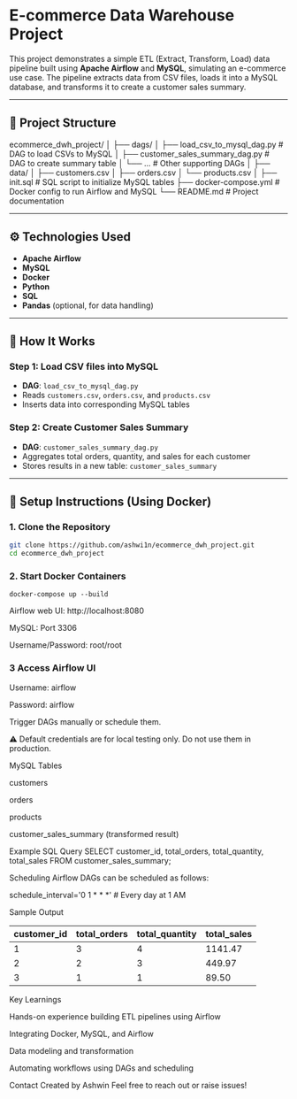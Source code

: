# E-commerce Data Warehouse Project

This project demonstrates a simple ETL (Extract, Transform, Load) data pipeline built using **Apache Airflow** and **MySQL**, simulating an e-commerce use case. The pipeline extracts data from CSV files, loads it into a MySQL database, and transforms it to create a customer sales summary.

---

## 📁 Project Structure

ecommerce_dwh_project/
│
├── dags/
│ ├── load_csv_to_mysql_dag.py # DAG to load CSVs to MySQL
│ ├── customer_sales_summary_dag.py # DAG to create summary table
│ └── ... # Other supporting DAGs
│
├── data/
│ ├── customers.csv
│ ├── orders.csv
│ └── products.csv
│
├── init.sql # SQL script to initialize MySQL tables
├── docker-compose.yml # Docker config to run Airflow and MySQL
└── README.md # Project documentation


---

## ⚙️ Technologies Used

- **Apache Airflow**
- **MySQL**
- **Docker**
- **Python**
- **SQL**
- **Pandas** (optional, for data handling)

---

## 🚀 How It Works

### Step 1: Load CSV files into MySQL

- **DAG**: `load_csv_to_mysql_dag.py`
- Reads `customers.csv`, `orders.csv`, and `products.csv`
- Inserts data into corresponding MySQL tables

### Step 2: Create Customer Sales Summary

- **DAG**: `customer_sales_summary_dag.py`
- Aggregates total orders, quantity, and sales for each customer
- Stores results in a new table: `customer_sales_summary`

---

## 🐳 Setup Instructions (Using Docker)

### 1. Clone the Repository

```bash
git clone https://github.com/ashwi1n/ecommerce_dwh_project.git
cd ecommerce_dwh_project

```
### 2. Start Docker Containers

```
docker-compose up --build
```
Airflow web UI: http://localhost:8080

MySQL: Port 3306

Username/Password: root/root

### 3 Access Airflow UI
Username: airflow

Password: airflow

Trigger DAGs manually or schedule them.

⚠️ Default credentials are for local testing only. Do not use them in production.

MySQL Tables 

customers

orders

products

customer_sales_summary (transformed result)

Example SQL Query
SELECT customer_id, total_orders, total_quantity, total_sales
FROM customer_sales_summary;

Scheduling
    Airflow DAGs can be scheduled as follows:

schedule_interval='0 1 * * *'  # Every day at 1 AM

Sample Output

| customer\_id | total\_orders | total\_quantity | total\_sales |
| ------------ | ------------- | --------------- | ------------ |
| 1            | 3             | 4               | 1141.47      |
| 2            | 2             | 3               | 449.97       |
| 3            | 1             | 1               | 89.50        |

Key Learnings

Hands-on experience building ETL pipelines using Airflow

Integrating Docker, MySQL, and Airflow

Data modeling and transformation

Automating workflows using DAGs and scheduling

Contact
Created by Ashwin
Feel free to reach out or raise issues!
